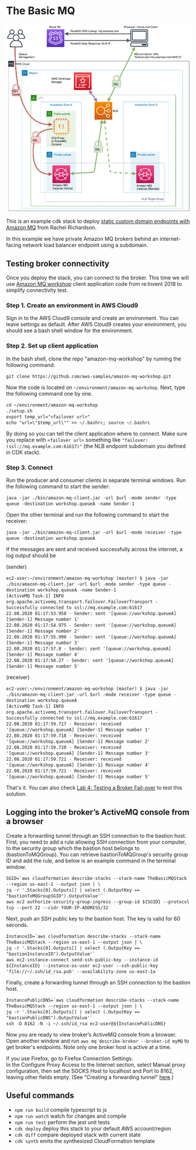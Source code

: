 # The Basic MQ

![architecture](img/the-basic-mq-arch.png)

This is an example cdk stack to deploy [static custom domain endpoints with Amazon MQ](https://aws.amazon.com/blogs/compute/creating-static-custom-domain-endpoints-with-amazon-mq/)  from Rachel Richardson.

In this example we have private Amazon MQ brokers behind an internet-facing network load balancer endpoint using a subdomain.

## Testing broker connectivity

Once you deploy the stack, you can connect to the broker.
This time we will use [Amazon MQ workshop](https://github.com/aws-samples/amazon-mq-workshop) client application code from re:Invent 2018
to simplify connectivity test.

### Step 1. Create an environment in AWS Cloud9

Sign in to the AWS Cloud9 console and create an environment. You can leave settings as default.
After AWS Cloud9 creates your environment, you should see a bash shell window for the environment.

### Step 2. Set up client application

In the bash shell, clone the repo "amazon-mq-workshop" by running the following command:

```
git clone https://github.com/aws-samples/amazon-mq-workshop.git
```

Now the code is located on `~/environment/amazon-mq-workshop`. Next, type the following command one by one.

```
cd ~/environment/amazon-mq-workshop
./setup.sh
export temp_url="<failover url>"
echo "url=\"$temp_url\"" >> ~/.bashrc; source ~/.bashrc
```

By doing so you can tell the client application where to connect.
Make sure you replace with `<failover url>` something like `"failover:(ssl://mq.example.com:61617)"` 
(the NLB endpoint subdomain you defined in CDK stack).

### Step 3. Connect

Run the producer and consumer clients in separate terminal windows.
Run the following command to start the sender:

```
java -jar ./bin/amazon-mq-client.jar -url $url -mode sender -type queue -destination workshop.queueA -name Sender-1
```

Open the other terminal and run the following command to start the receiver:

```
java -jar ./bin/amazon-mq-client.jar -url $url -mode receiver -type queue -destination workshop.queueA
```

If the messages are sent and received successfully across the internet, a log output should be

(sender)

```
ec2-user:~/environment/amazon-mq-workshop (master) $ java -jar ./bin/amazon-mq-client.jar -url $url -mode sender -type queue -destination workshop.queueA -name Sender-1
[ActiveMQ Task-1] INFO org.apache.activemq.transport.failover.FailoverTransport - Successfully connected to ssl://mq.example.com:61617
22.08.2020 01:17:53.958 - Sender: sent '[queue://workshop.queueA] [Sender-1] Message number 1'
22.08.2020 01:17:54.975 - Sender: sent '[queue://workshop.queueA] [Sender-1] Message number 2'
22.08.2020 01:17:55.990 - Sender: sent '[queue://workshop.queueA] [Sender-1] Message number 3'
22.08.2020 01:17:57.8 - Sender: sent '[queue://workshop.queueA] [Sender-1] Message number 4'
22.08.2020 01:17:58.27 - Sender: sent '[queue://workshop.queueA] [Sender-1] Message number 5'
```

(receiver)

```
ec2-user:~/environment/amazon-mq-workshop (master) $ java -jar ./bin/amazon-mq-client.jar -url $url -mode receiver -type queue -destination workshop.queueA
[ActiveMQ Task-1] INFO org.apache.activemq.transport.failover.FailoverTransport - Successfully connected to ssl://mq.example.com:61617
22.08.2020 01:17:59.717 - Receiver: received '[queue://workshop.queueA] [Sender-1] Message number 1'
22.08.2020 01:17:59.718 - Receiver: received '[queue://workshop.queueA] [Sender-1] Message number 2'
22.08.2020 01:17:59.720 - Receiver: received '[queue://workshop.queueA] [Sender-1] Message number 3'
22.08.2020 01:17:59.721 - Receiver: received '[queue://workshop.queueA] [Sender-1] Message number 4'
22.08.2020 01:17:59.721 - Receiver: received '[queue://workshop.queueA] [Sender-1] Message number 5'
```

That's it. You can also check [Lab 4: Testing a Broker Fail-over](https://github.com/aws-samples/amazon-mq-workshop/blob/master/labs/lab-4.md)
to test this solution.

## Logging into the broker’s ActiveMQ console from a browser

Create a forwarding tunnel through an SSH connection to the bastion host.
First, you need to add a rule allowing SSH connection from your computer, to the security group which the bastion host belongs to (bastionToMQGroup).
You can retrieve bastionToMQGroup's security group ID and add the rule, and below is an example command in the terminal window.

```
SGID=`aws cloudformation describe-stacks --stack-name TheBasicMQStack --region us-east-1 --output json | \
jq -r '.Stacks[0].Outputs[] | select (.OutputKey == "bastionToMQGroupSGID").OutputValue'`
aws ec2 authorize-security-group-ingress --group-id ${SGID} --protocol tcp --port 22 --cidr YOUR-IP-ADDRESS/32
```
Next, push an SSH public key to the bastion host. The key is valid for 60 seconds.

```
InstanceID=`aws cloudformation describe-stacks --stack-name TheBasicMQStack --region us-east-1 --output json | \
jq -r '.Stacks[0].Outputs[] | select (.OutputKey == "bastionInstanceID").OutputValue'`
aws ec2-instance-connect send-ssh-public-key --instance-id ${InstanceID} --instance-os-user ec2-user --ssh-public-key 'file://~/.ssh/id_rsa.pub' --availability-zone us-east-1a
```

Finally, create a forwarding tunnel through an SSH connection to the bastion host.

```
InstancePublicDNS=`aws cloudformation describe-stacks --stack-name TheBasicMQStack --region us-east-1 --output json | \
jq -r '.Stacks[0].Outputs[] | select (.OutputKey == "bastionPublicDNS").OutputValue'`
ssh -D 8162 -N -i ~/.ssh/id_rsa ec2-user@${InstancePublicDNS}
```

Now you are ready to view broker’s ActiveMQ console from a browser. 
Open another window and run `aws mq describe-broker --broker-id myMQ` to get broker's endpoints.
Note only one broker host is active at a time.

If you use Firefox, go to Firefox Connection Settings.  
In the Configure Proxy Access to the Internet section, select Manual proxy configuration, 
then set the SOCKS Host to localhost and Port to 8162, leaving other fields empty.
(See "Creating a forwarding tunnel" [here](https://aws.amazon.com/blogs/compute/creating-static-custom-domain-endpoints-with-amazon-mq/).)


## Useful commands

 * `npm run build`   compile typescript to js
 * `npm run watch`   watch for changes and compile
 * `npm run test`    perform the jest unit tests
 * `cdk deploy`      deploy this stack to your default AWS account/region
 * `cdk diff`        compare deployed stack with current state
 * `cdk synth`       emits the synthesized CloudFormation template
